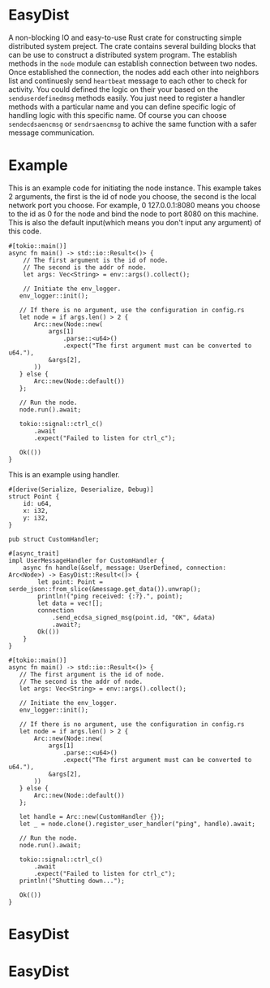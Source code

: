 # EasyDist

A non-blocking IO and easy-to-use Rust crate for constructing simple distributed system preject. The crate contains several building blocks that can be use to construct a distributed system program.
The establish methods in the `node` module can establish connection between two nodes. Once established the connection, the nodes add each other into neighbors list and continuesly send `heartbeat` message to each other to check for activity.
You could defined the logic on their your based on the `senduserdefinedmsg` methods easily. You just need to register a handler methods with a particular name and you can define specific logic of handling logic with this specific name. Of course you can choose `sendecdsaencmsg` or `sendrsaencmsg` to achive the same function with a safer message communication.

# Example
This is an example code for initiating the node instance. This example takes 2 arguments, the first is the id of node you choose, the second is the local network port you choose. For example, 0 127.0.0.1:8080 means you choose to the id as 0 for the node and bind the node to port 8080 on this machine. This is also the default input(which means you don't input any argument) of this code.
````
#[tokio::main()]
async fn main() -> std::io::Result<()> {
    // The first argument is the id of node.
    // The second is the addr of node.
    let args: Vec<String> = env::args().collect();

    // Initiate the env_logger.
   env_logger::init();

   // If there is no argument, use the configuration in config.rs
   let node = if args.len() > 2 {
       Arc::new(Node::new(
           args[1]
               .parse::<u64>()
               .expect("The first argument must can be converted to u64."),
           &args[2],
       ))
   } else {
       Arc::new(Node::default())
   };

   // Run the node.
   node.run().await;

   tokio::signal::ctrl_c()
       .await
       .expect("Failed to listen for ctrl_c");

   Ok(())
}
````
This is an example using handler.
````
#[derive(Serialize, Deserialize, Debug)]
struct Point {
    id: u64,
    x: i32,
    y: i32,
}

pub struct CustomHandler;

#[async_trait]
impl UserMessageHandler for CustomHandler {
    async fn handle(&self, message: UserDefined, connection: Arc<Node>) -> EasyDist::Result<()> {
        let point: Point = serde_json::from_slice(&message.get_data()).unwrap();
        println!("ping received: {:?}.", point);
        let data = vec![];
        connection
            .send_ecdsa_signed_msg(point.id, "OK", &data)
            .await?;
        Ok(())
    }
}

#[tokio::main()]
async fn main() -> std::io::Result<()> {
   // The first argument is the id of node.
   // The second is the addr of node.
   let args: Vec<String> = env::args().collect();

   // Initiate the env_logger.
   env_logger::init();

   // If there is no argument, use the configuration in config.rs
   let node = if args.len() > 2 {
       Arc::new(Node::new(
           args[1]
               .parse::<u64>()
               .expect("The first argument must can be converted to u64."),
           &args[2],
       ))
   } else {
       Arc::new(Node::default())
   };

   let handle = Arc::new(CustomHandler {});
   let _ = node.clone().register_user_handler("ping", handle).await;

   // Run the node.
   node.run().await;

   tokio::signal::ctrl_c()
       .await
       .expect("Failed to listen for ctrl_c");
   println!("Shutting down...");

   Ok(())
}
````
# EasyDist
# EasyDist
